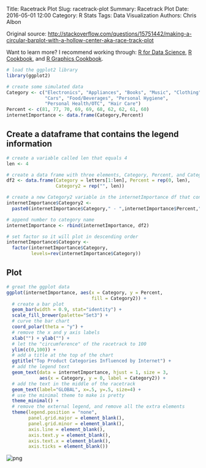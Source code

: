 Title: Racetrack Plot
Slug: racetrack-plot
Summary: Racetrack Plot
Date: 2016-05-01 12:00
Category: R Stats
Tags: Data Visualization
Authors: Chris Albon


Original source: http://stackoverflow.com/questions/15751442/making-a-circular-barplot-with-a-hollow-center-aka-race-track-plot

Want to learn more? I recommend working through: [R for Data Science](http://amzn.to/2myxnhi), [R Cookbook](http://amzn.to/2lF6hkb), and [R Graphics Cookbook](http://amzn.to/2m0fcPL).


```R
# load the ggplot2 library
library(ggplot2)
```


```R
# create some simulated data
Category <- c("Electronics", "Appliances", "Books", "Music", "Clothing",
              "Cars", "Food/Beverages", "Personal Hygiene",
              "Personal Health/OTC", "Hair Care")
Percent <- c(81, 77, 70, 69, 69, 68, 62, 62, 61, 60)
internetImportance <- data.frame(Category,Percent)
```

## Create a dataframe that contains the legend information


```R
# create a variable called len that equals 4
len <- 4
```


```R
# create a data frame with three elements, Category, Percent, and Category2. this is all blank data so that the middle of the racetrack is blank
df2 <- data.frame(Category = letters[1:len], Percent = rep(0, len),
                  Category2 = rep("", len))
```


```R
# create a new Category2 variable in the internetImportance df that contains the category name, a dash, the importance percent, and a percent sign
internetImportance$Category2 <-
  paste0(internetImportance$Category," - ",internetImportance$Percent,"%")
```


```R
# append number to category name
internetImportance <- rbind(internetImportance, df2)
```


```R
# set factor so it will plot in descending order
internetImportance$Category <-
  factor(internetImportance$Category,
         levels=rev(internetImportance$Category))
```

## Plot


```R
# great the ggplot data
ggplot(internetImportance, aes(x = Category, y = Percent,
                               fill = Category2)) +
  # create a bar plot
  geom_bar(width = 0.9, stat="identity") +
  scale_fill_brewer(palette="Set3") +
  # curve the bar chart
  coord_polar(theta = "y") +
  # remove the x and y axis labels
  xlab("") + ylab("") +
  # let the "circumference" of the racetrack to 100
  ylim(c(0,100)) +
  # add a title at the top of the chart
  ggtitle("Top Product Categories Influenced by Internet") +
  # add the legend text
  geom_text(data = internetImportance, hjust = 1, size = 3,
            aes(x = Category, y = 0, label = Category2)) +
  # add the text in the middle of the racetrack
  geom_text(label="GLOBAL", x=.5, y=.5, size=4) +
  # use the minimal theme to make is pretty
  theme_minimal() +
  # remove the external legend, and remove all the extra elements
  theme(legend.position = "none",
        panel.grid.major = element_blank(),
        panel.grid.minor = element_blank(),
        axis.line = element_blank(),
        axis.text.y = element_blank(),
        axis.text.x = element_blank(),
        axis.ticks = element_blank())
```









![png]({filename}/images/racetrack-plot_files/racetrack-plot_10_1.png)
